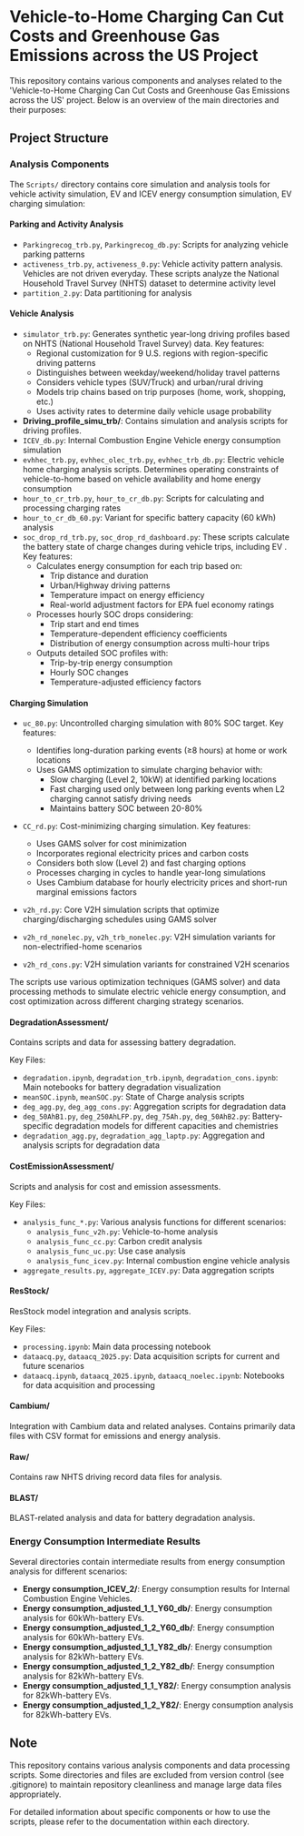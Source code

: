 # Vehicle-to-Home Charging Can Cut Costs and Greenhouse Gas Emissions across the US Project

This repository contains various components and analyses related to the 'Vehicle-to-Home Charging Can Cut Costs and Greenhouse Gas Emissions across the US' project. Below is an overview of the main directories and their purposes:

## Project Structure

### Analysis Components

The `Scripts/` directory contains core simulation and analysis tools for vehicle activity simulation, EV and ICEV energy consumption simulation, EV charging simulation:

#### Parking and Activity Analysis
- `Parkingrecog_trb.py`, `Parkingrecog_db.py`: Scripts for analyzing vehicle parking patterns
- `activeness_trb.py`, `activeness_0.py`: Vehicle activity pattern analysis. Vehicles are not driven everyday. These scripts analyze the National Household Travel Survey (NHTS) dataset to determine activity level
- `partition_2.py`: Data partitioning for analysis


#### Vehicle Analysis
- `simulator_trb.py`: Generates synthetic year-long driving profiles based on NHTS (National Household Travel Survey) data. Key features:
  - Regional customization for 9 U.S. regions with region-specific driving patterns
  - Distinguishes between weekday/weekend/holiday travel patterns
  - Considers vehicle types (SUV/Truck) and urban/rural driving
  - Models trip chains based on trip purposes (home, work, shopping, etc.)
  - Uses activity rates to determine daily vehicle usage probability
- **Driving_profile_simu_trb/**: Contains simulation and analysis scripts for driving profiles.
- `ICEV_db.py`: Internal Combustion Engine Vehicle energy consumption simulation
- `evhhec_trb.py`, `evhhec_olec_trb.py`, `evhhec_trb_db.py`: Electric vehicle home charging analysis scripts. Determines operating constraints of vehicle-to-home based on vehicle availability and home energy consumption
- `hour_to_cr_trb.py`, `hour_to_cr_db.py`: Scripts for calculating and processing charging rates
- `hour_to_cr_db_60.py`: Variant for specific battery capacity (60 kWh) analysis
- `soc_drop_rd_trb.py`, `soc_drop_rd_dashboard.py`: These scripts calculate the battery state of charge changes during vehicle trips, including EV . Key features:
  - Calculates energy consumption for each trip based on:
    - Trip distance and duration
    - Urban/Highway driving patterns
    - Temperature impact on energy efficiency
    - Real-world adjustment factors for EPA fuel economy ratings
  - Processes hourly SOC drops considering:
    - Trip start and end times
    - Temperature-dependent efficiency coefficients
    - Distribution of energy consumption across multi-hour trips
  - Outputs detailed SOC profiles with:
    - Trip-by-trip energy consumption
    - Hourly SOC changes
    - Temperature-adjusted efficiency factors


#### Charging Simulation

- `uc_80.py`: Uncontrolled charging simulation with 80% SOC target. Key features:
  - Identifies long-duration parking events (≥8 hours) at home or work locations
  - Uses GAMS optimization to simulate charging behavior with:
    - Slow charging (Level 2, 10kW) at identified parking locations
    - Fast charging used only between long parking events when L2 charging cannot satisfy driving needs
    - Maintains battery SOC between 20-80%
  
- `CC_rd.py`: Cost-minimizing charging simulation. Key features:
  - Uses GAMS solver for cost minimization
  - Incorporates regional electricity prices and carbon costs
  - Considers both slow (Level 2) and fast charging options
  - Processes charging in cycles to handle year-long simulations
  - Uses Cambium database for hourly electricity prices and short-run marginal emissions factors

- `v2h_rd.py`: Core V2H simulation scripts that optimize charging/discharging schedules using GAMS solver
- `v2h_rd_nonelec.py`, `v2h_trb_nonelec.py`: V2H simulation variants for non-electrified-home scenarios
- `v2h_rd_cons.py`: V2H simulation variants for constrained V2H scenarios

The scripts use various optimization techniques (GAMS solver) and data processing methods to simulate electric vehicle energy consumption, and cost optimization across different charging strategy scenarios.

#### DegradationAssessment/
Contains scripts and data for assessing battery degradation.

Key Files:
- `degradation.ipynb`, `degradation_trb.ipynb`, `degradation_cons.ipynb`: Main notebooks for battery degradation visualization
- `meanSOC.ipynb`, `meanSOC.py`: State of Charge analysis scripts
- `deg_agg.py`, `deg_agg_cons.py`: Aggregation scripts for degradation data
- `deg_50AhB1.py`, `deg_250AhLFP.py`, `deg_75Ah.py`, `deg_50AhB2.py`: Battery-specific degradation models for different capacities and chemistries
- `degradation_agg.py`, `degradation_agg_laptp.py`: Aggregation and analysis scripts for degradation data

#### CostEmissionAssessment/
Scripts and analysis for cost and emission assessments.

Key Files:
- `analysis_func_*.py`: Various analysis functions for different scenarios:
  - `analysis_func_v2h.py`: Vehicle-to-home analysis
  - `analysis_func_cc.py`: Carbon credit analysis
  - `analysis_func_uc.py`: Use case analysis
  - `analysis_func_icev.py`: Internal combustion engine vehicle analysis
- `aggregate_results.py`, `aggregate_ICEV.py`: Data aggregation scripts

#### ResStock/
ResStock model integration and analysis scripts.

Key Files:
- `processing.ipynb`: Main data processing notebook
- `dataacq.py`, `dataacq_2025.py`: Data acquisition scripts for current and future scenarios
- `dataacq.ipynb`, `dataacq_2025.ipynb`, `dataacq_noelec.ipynb`: Notebooks for data acquisition and processing

#### Cambium/
Integration with Cambium data and related analyses. Contains primarily data files with CSV format for emissions and energy analysis.

#### Raw/
Contains raw NHTS driving record data files for analysis.

#### BLAST/
BLAST-related analysis and data for battery degradation analysis.

### Energy Consumption Intermediate Results

Several directories contain intermediate results from energy consumption analysis for different scenarios:

- **Energy consumption_ICEV_2/**: Energy consumption results for Internal Combustion Engine Vehicles.
- **Energy consumption_adjusted_1_1_Y60_db/**: Energy consumption analysis for 60kWh-battery EVs.
- **Energy consumption_adjusted_1_2_Y60_db/**: Energy consumption analysis for 60kWh-battery EVs.
- **Energy consumption_adjusted_1_1_Y82_db/**: Energy consumption analysis for 82kWh-battery EVs.
- **Energy consumption_adjusted_1_2_Y82_db/**: Energy consumption analysis for 82kWh-battery EVs.
- **Energy consumption_adjusted_1_1_Y82/**: Energy consumption analysis for 82kWh-battery EVs.
- **Energy consumption_adjusted_1_2_Y82/**: Energy consumption analysis for 82kWh-battery EVs.


## Note

This repository contains various analysis components and data processing scripts. Some directories and files are excluded from version control (see .gitignore) to maintain repository cleanliness and manage large data files appropriately.

For detailed information about specific components or how to use the scripts, please refer to the documentation within each directory.
